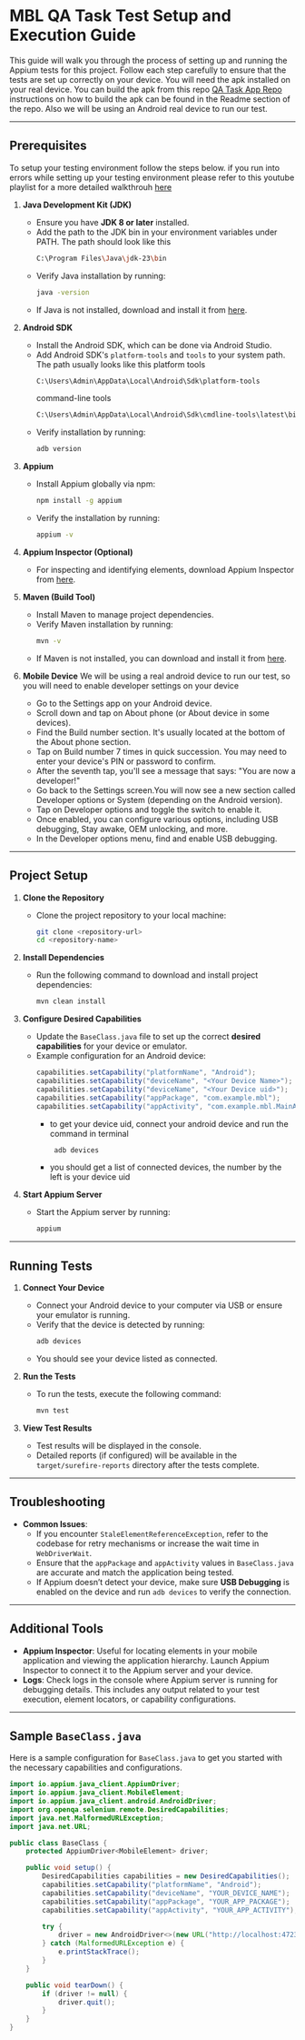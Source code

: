# MBL QA Task Test Setup and Execution Guide

This guide will walk you through the process of setting up and running the Appium tests for this project. Follow each step carefully to ensure that the tests are set up correctly on your device. You will need the apk installed on your real device. You can build the apk from this repo [QA Task App Repo](https://appium.io/docs/en/about-appium/intro/) instructions on how to build the apk can be found in the Readme section of the repo. Also we will be using an Android real device to run our test.

---

## Prerequisites
To setup your testing environment follow the steps below. if you run into errors while setting up your testing environment please refer to this youtube playlist for a more detailed walkthrouh [here](https://www.youtube.com/playlist?list=PLhW3qG5bs-L8npSSZD6aWdYFQ96OEduhk)

1. **Java Development Kit (JDK)**
   - Ensure you have **JDK 8 or later** installed.
   - Add the path to the JDK bin in your environment variables under PATH. The path should look like this
     ```bash
     C:\Program Files\Java\jdk-23\bin
     ```
   - Verify Java installation by running:
     ```bash
     java -version
     ```
   - If Java is not installed, download and install it from [here](https://www.oracle.com/java/technologies/javase-jdk11-downloads.html).

2. **Android SDK**
   - Install the Android SDK, which can be done via Android Studio.
   - Add Android SDK's `platform-tools` and `tools` to your system path. The path usually looks like this
      platform tools
     ```bash
     C:\Users\Admin\AppData\Local\Android\Sdk\platform-tools
     ```
     command-line tools
     ```bash
     C:\Users\Admin\AppData\Local\Android\Sdk\cmdline-tools\latest\bin
     ```
   - Verify installation by running:
     ```bash
     adb version
     ```

3. **Appium**
   - Install Appium globally via npm:
     ```bash
     npm install -g appium
     ```
   - Verify the installation by running:
     ```bash
     appium -v
     ```

4. **Appium Inspector (Optional)**
   - For inspecting and identifying elements, download Appium Inspector from [here](https://github.com/appium/appium-inspector).

5. **Maven (Build Tool)**
   - Install Maven to manage project dependencies.
   - Verify Maven installation by running:
     ```bash
     mvn -v
     ```
   - If Maven is not installed, you can download and install it from [here](https://maven.apache.org/download.cgi).

6. **Mobile Device**
   We will be using a real android device to run our test, so you will need to enable developer settings on your device
   - Go to the Settings app on your Android device.
   - Scroll down and tap on About phone (or About device in some devices).
   - Find the Build number section. It's usually located at the bottom of the About phone section.
   - Tap on Build number 7 times in quick succession. You may need to enter your device's PIN or password to confirm.
   - After the seventh tap, you'll see a message that says: "You are now a developer!"
   - Go back to the Settings screen.You will now see a new section called Developer options or System (depending on the Android version).
   - Tap on Developer options and toggle the switch to enable it.
   - Once enabled, you can configure various options, including USB debugging, Stay awake, OEM unlocking, and more.
   - In the Developer options menu, find and enable USB debugging.

---

## Project Setup

1. **Clone the Repository**
   - Clone the project repository to your local machine:
     ```bash
     git clone <repository-url>
     cd <repository-name>
     ```

2. **Install Dependencies**
   - Run the following command to download and install project dependencies:
     ```bash
     mvn clean install
     ```

3. **Configure Desired Capabilities**
   - Update the `BaseClass.java` file to set up the correct **desired capabilities** for your device or emulator.
   - Example configuration for an Android device:
     ```java
     capabilities.setCapability("platformName", "Android");
     capabilities.setCapability("deviceName", "<Your Device Name>");
     capabilities.setCapability("deviceName", "<Your Device uid>");
     capabilities.setCapability("appPackage", "com.example.mbl");
     capabilities.setCapability("appActivity", "com.example.mbl.MainActivity");
     ```
     - to get your device uid, connect your android device and run the command in terminal
        ```bash
         adb devices 
        ```
      - you should get a list of connected devices, the number by the left is your device uid

4. **Start Appium Server**
   - Start the Appium server by running:
     ```bash
     appium
     ```

---

## Running Tests

1. **Connect Your Device**
   - Connect your Android device to your computer via USB or ensure your emulator is running.
   - Verify that the device is detected by running:
     ```bash
     adb devices
     ```
   - You should see your device listed as connected.

2. **Run the Tests**
   - To run the tests, execute the following command:
     ```bash
     mvn test
     ```

3. **View Test Results**
   - Test results will be displayed in the console.
   - Detailed reports (if configured) will be available in the `target/surefire-reports` directory after the tests complete.

---

## Troubleshooting

- **Common Issues**:
  - If you encounter `StaleElementReferenceException`, refer to the codebase for retry mechanisms or increase the wait time in `WebDriverWait`.
  - Ensure that the `appPackage` and `appActivity` values in `BaseClass.java` are accurate and match the application being tested.
  - If Appium doesn’t detect your device, make sure **USB Debugging** is enabled on the device and run `adb devices` to verify the connection.

---

## Additional Tools

- **Appium Inspector**: Useful for locating elements in your mobile application and viewing the application hierarchy. Launch Appium Inspector to connect it to the Appium server and your device.
- **Logs**: Check logs in the console where Appium server is running for debugging details. This includes any output related to your test execution, element locators, or capability configurations.

---

## Sample `BaseClass.java`

Here is a sample configuration for `BaseClass.java` to get you started with the necessary capabilities and configurations.

```java
import io.appium.java_client.AppiumDriver;
import io.appium.java_client.MobileElement;
import io.appium.java_client.android.AndroidDriver;
import org.openqa.selenium.remote.DesiredCapabilities;
import java.net.MalformedURLException;
import java.net.URL;

public class BaseClass {
    protected AppiumDriver<MobileElement> driver;

    public void setup() {
        DesiredCapabilities capabilities = new DesiredCapabilities();
        capabilities.setCapability("platformName", "Android");
        capabilities.setCapability("deviceName", "YOUR_DEVICE_NAME");
        capabilities.setCapability("appPackage", "YOUR_APP_PACKAGE");
        capabilities.setCapability("appActivity", "YOUR_APP_ACTIVITY");

        try {
            driver = new AndroidDriver<>(new URL("http://localhost:4723/wd/hub"), capabilities);
        } catch (MalformedURLException e) {
            e.printStackTrace();
        }
    }

    public void tearDown() {
        if (driver != null) {
            driver.quit();
        }
    }
}
